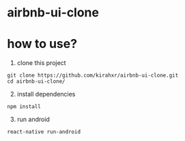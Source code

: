 # airbnb-ui-clone

# how to use?
1. clone this project
```
git clone https://github.com/kirahxr/airbnb-ui-clone.git
cd airbnb-ui-clone/
```
2. install dependencies
```
npm install
```
3. run android
```
react-native run-android
```
